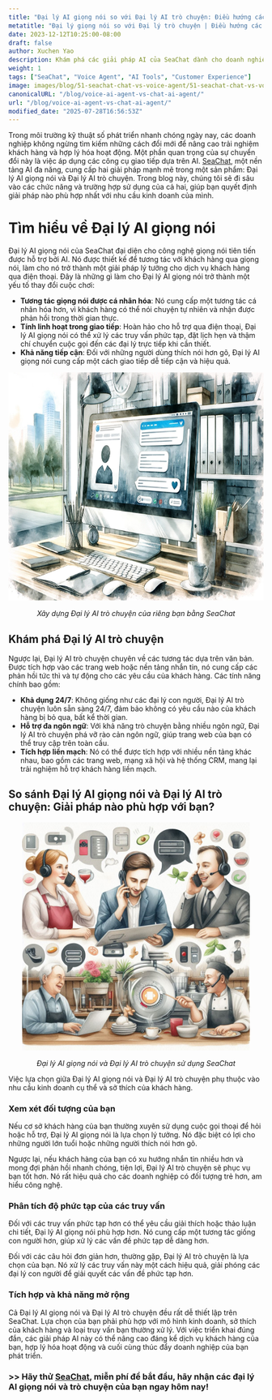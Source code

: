 ```yaml
---
title: "Đại lý AI giọng nói so với Đại lý AI trò chuyện: Điều hướng các giải pháp AI của SeaChat cho doanh nghiệp của bạn"
metatitle: "Đại lý giọng nói so với Đại lý trò chuyện | Điều hướng các giải pháp AI của SeaChat"
date: 2023-12-12T10:25:00-08:00
draft: false
author: Xuchen Yao
description: Khám phá các giải pháp AI của SeaChat dành cho doanh nghiệp, Đại lý AI giọng nói cho dịch vụ khách hàng dựa trên giọng nói và Đại lý AI trò chuyện cho các tương tác dựa trên văn bản, mỗi giải pháp đều có các tính năng và trường hợp sử dụng độc đáo.
weight: 1
tags: ["SeaChat", "Voice Agent", "AI Tools", "Customer Experience"]
image: images/blog/51-seachat-chat-vs-voice-agent/51-seachat-chat-vs-voice-agent.png
canonicalURL: "/blog/voice-ai-agent-vs-chat-ai-agent/"
url: "/blog/voice-ai-agent-vs-chat-ai-agent/"
modified_date: "2025-07-28T16:56:53Z"
---
```


Trong môi trường kỹ thuật số phát triển nhanh chóng ngày nay, các doanh nghiệp không ngừng tìm kiếm những cách đổi mới để nâng cao trải nghiệm khách hàng và hợp lý hóa hoạt động. Một phần quan trọng của sự chuyển đổi này là việc áp dụng các công cụ giao tiếp dựa trên AI. [SeaChat](https://chat.seasalt.ai/?utm_source=blog), một nền tảng AI đa năng, cung cấp hai giải pháp mạnh mẽ trong một sản phẩm: Đại lý AI giọng nói và Đại lý AI trò chuyện. Trong blog này, chúng tôi sẽ đi sâu vào các chức năng và trường hợp sử dụng của cả hai, giúp bạn quyết định giải pháp nào phù hợp nhất với nhu cầu kinh doanh của mình.

# Tìm hiểu về Đại lý AI giọng nói

Đại lý AI giọng nói của SeaChat đại diện cho công nghệ giọng nói tiên tiến được hỗ trợ bởi AI. Nó được thiết kế để tương tác với khách hàng qua giọng nói, làm cho nó trở thành một giải pháp lý tưởng cho dịch vụ khách hàng qua điện thoại. Đây là những gì làm cho Đại lý AI giọng nói trở thành một yếu tố thay đổi cuộc chơi:

- **Tương tác giọng nói được cá nhân hóa**: Nó cung cấp một tương tác cá nhân hóa hơn, vì khách hàng có thể nói chuyện tự nhiên và nhận được phản hồi trong thời gian thực.
- **Tính linh hoạt trong giao tiếp**: Hoàn hảo cho hỗ trợ qua điện thoại, Đại lý AI giọng nói có thể xử lý các truy vấn phức tạp, đặt lịch hẹn và thậm chí chuyển cuộc gọi đến các đại lý trực tiếp khi cần thiết.
- **Khả năng tiếp cận**: Đối với những người dùng thích nói hơn gõ, Đại lý AI giọng nói cung cấp một cách giao tiếp dễ tiếp cận và hiệu quả.

<center>
<img height="450px" src="/images/blog/50x-all-seachat-agents/build-your-own-chat-ai-agent.jpeg" alt="Xây dựng Đại lý AI trò chuyện của riêng bạn bằng SeaChat"/>

*Xây dựng Đại lý AI trò chuyện của riêng bạn bằng SeaChat*
</center>


## Khám phá Đại lý AI trò chuyện

Ngược lại, Đại lý AI trò chuyện chuyên về các tương tác dựa trên văn bản. Được tích hợp vào các trang web hoặc nền tảng nhắn tin, nó cung cấp các phản hồi tức thì và tự động cho các yêu cầu của khách hàng. Các tính năng chính bao gồm:

- **Khả dụng 24/7**: Không giống như các đại lý con người, Đại lý AI trò chuyện luôn sẵn sàng 24/7, đảm bảo không có yêu cầu nào của khách hàng bị bỏ qua, bất kể thời gian.
- **Hỗ trợ đa ngôn ngữ**: Với khả năng trò chuyện bằng nhiều ngôn ngữ, Đại lý AI trò chuyện phá vỡ rào cản ngôn ngữ, giúp trang web của bạn có thể truy cập trên toàn cầu.
- **Tích hợp liền mạch**: Nó có thể được tích hợp với nhiều nền tảng khác nhau, bao gồm các trang web, mạng xã hội và hệ thống CRM, mang lại trải nghiệm hỗ trợ khách hàng liền mạch.

## So sánh Đại lý AI giọng nói và Đại lý AI trò chuyện: Giải pháp nào phù hợp với bạn?

<center>
<img height="450px" src="/images/blog/50x-all-seachat-agents/call-or-text-agents.jpeg" alt="Đại lý AI giọng nói và Đại lý AI trò chuyện sử dụng SeaChat"/>

*Đại lý AI giọng nói và Đại lý AI trò chuyện sử dụng SeaChat*
</center>

Việc lựa chọn giữa Đại lý AI giọng nói và Đại lý AI trò chuyện phụ thuộc vào nhu cầu kinh doanh cụ thể và sở thích của khách hàng.

### Xem xét đối tượng của bạn

Nếu cơ sở khách hàng của bạn thường xuyên sử dụng cuộc gọi thoại để hỏi hoặc hỗ trợ, Đại lý AI giọng nói là lựa chọn lý tưởng. Nó đặc biệt có lợi cho những người lớn tuổi hoặc những người thích nói hơn gõ.

Ngược lại, nếu khách hàng của bạn có xu hướng nhắn tin nhiều hơn và mong đợi phản hồi nhanh chóng, tiện lợi, Đại lý AI trò chuyện sẽ phục vụ bạn tốt hơn. Nó rất hiệu quả cho các doanh nghiệp có đối tượng trẻ hơn, am hiểu công nghệ.

### Phân tích độ phức tạp của các truy vấn

Đối với các truy vấn phức tạp hơn có thể yêu cầu giải thích hoặc thảo luận chi tiết, Đại lý AI giọng nói phù hợp hơn. Nó cung cấp một tương tác giống con người hơn, giúp xử lý các vấn đề phức tạp dễ dàng hơn.

Đối với các câu hỏi đơn giản hơn, thường gặp, Đại lý AI trò chuyện là lựa chọn của bạn. Nó xử lý các truy vấn này một cách hiệu quả, giải phóng các đại lý con người để giải quyết các vấn đề phức tạp hơn.

### Tích hợp và khả năng mở rộng

Cả Đại lý AI giọng nói và Đại lý AI trò chuyện đều rất dễ thiết lập trên SeaChat. Lựa chọn của bạn phải phù hợp với mô hình kinh doanh, sở thích của khách hàng và loại truy vấn bạn thường xử lý. Với việc triển khai đúng đắn, các giải pháp AI này có thể nâng cao đáng kể dịch vụ khách hàng của bạn, hợp lý hóa hoạt động và cuối cùng thúc đẩy doanh nghiệp của bạn phát triển.


### >> Hãy thử [SeaChat](https://chat.seasalt.ai/?utm_source=blog), miễn phí để bắt đầu, hãy nhận các đại lý AI giọng nói và trò chuyện của bạn ngay hôm nay!
